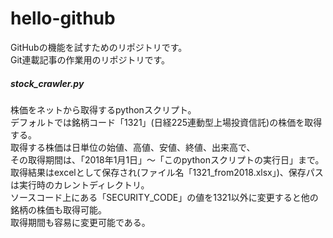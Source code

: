 # hello-github
GitHubの機能を試すためのリポジトリです。  
Git連載記事の作業用のリポジトリです。  

##### stock_crawler.py
株価をネットから取得するpythonスクリプト。  
デフォルトでは銘柄コード「1321」(日経225連動型上場投資信託)の株価を取得する。  
取得する株価は日単位の始値、高値、安値、終値、出来高で、  
その取得期間は、「2018年1月1日」～「このpythonスクリプトの実行日」まで。  
取得結果はexcelとして保存され(ファイル名「1321_from2018.xlsx」)、保存パスは実行時のカレントディレクトリ。  
ソースコード上にある「SECURITY_CODE」の値を1321以外に変更すると他の銘柄の株価も取得可能。  
取得期間も容易に変更可能である。  